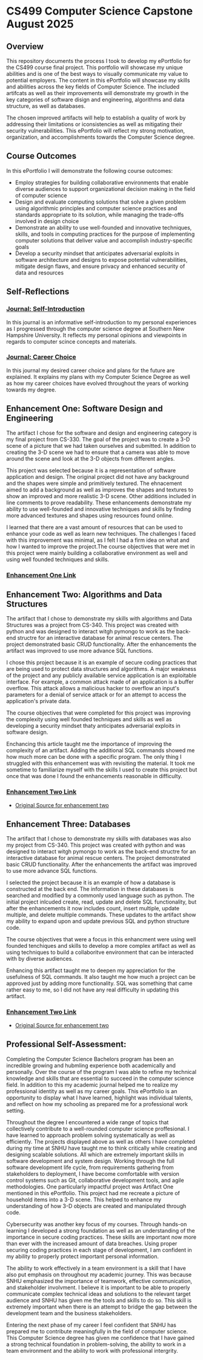 # CS499  Computer Science Capstone August 2025

## Overview
This repository documents the process I took to develop my ePortfolio for the CS499 course final project. This portfolio will showcase my unique abilities and is one of the best ways to visually communicate my value to potential employers. 
The content in this ePortfolio will showcase my skills and abilities across the key fields of Computer Science. The included artifcats as well as their improvements will demonstrate my growth in the key categories of software disign and engineering, algorithms and data structure,
as well as databases. 

The chosen improved artifacts will help to establish a quality of work by addressing their limitations or iconsistencies as well as mitigating their security vulnerabilities. This ePortfolio will reflect my strong motivation, organization, and accomplishments towards the Computer Science degree.

## Course Outcomes
In this ePortfolio I will demonstrate the following course outcomes:
* Employ strategies for building collaborative environments that enable diverse audiences to support organizational decision making in the field of computer science
* Design and evaluate computing solutions that solve a given problem using algorithmic principles and computer science practices and standards appropriate to its solution, while managing the trade-offs involved in design choice
* Demonstrate an ability to use well-founded and innovative techniques, skills, and tools in computing practices for the purpose of implementing computer solutions that deliver value and accomplish industry-specific goals
* Develop a security mindset that anticipates adversarial exploits in software architecture and designs to expose potential vulnerabilities, mitigate design flaws, and ensure privacy and enhanced security of data and resources

## Self-Reflections
### [Journal: Self-Introduction](https://github.com/zbaran4240/CS-499/blob/main/Baran_CS499ModuleOneAssignmentTemplate.docx)
In this journal is an informative self-introduction to my personal experiences as I progressed through the computer science degree at Southern New Hampshire University. It reflects my personal opinions and viewpoints in regards to computer scince concepts and materials.

### [Journal: Career Choice](https://github.com/zbaran4240/CS-499/blob/main/Baran_CS499_Journal4-1.docx) 
In this journal my desired career choice and plans for the future are explained. It explains my plans with my Computer Science Degree as well as how my career choices have evolved throughout the years of working towards my degree.

## Enhancement One: Software Design and Engineering
The artifact I chose for the software and design and engineering category is my final project from CS-330. The goal of the project was to create a 3-D scene of a picture that we had taken ourselves and submitted. In addition to creating the 3-D scene we had to ensure that a camera was able to move around the scene and look at the 3-D objects from different angles. 

This project was selected because it is a representation of software application and design. The original project did not have any background and the shapes were simple and primitively textured. The ehnacement aimed to add a background as well as improves the shapes and textures to show an improved and more realistic 3-D scene. Other additions included in line comments to prove readability. These enhancements demonstrate my ability to use well-founded and innovative techniques and skills by finding more advanced textures and shapes using resources found online.  

I learned that there are a vast amount of resources that can be used to enhance your code as well as learn new techniques. The challenges I faced with this improvement was minimal, as I felt I had a firm idea on what and how I wanted to improve the project.The course objectives that were met in this project were mainly building a collaborative environment as well and using well founded techniques and skills. 

### [Enhancement One Link](https://github.com/zbaran4240/CS-499/blob/main/Source.cpp)

## Enhancement Two: Algorithms and Data Structures
The artifact that I chose to demonstrate my skills with algorithms and Data Structures was a project from CS-340. This project was created with python and was designed to interact witgh pymongo to work as the back-end structre for an interactive database for animal rescue centers. The project demonstrated basic CRUD functionality. After the enhancements the artifact was improved to use more advance SQL functions.

I chose this project because it is an example of secure coding practices that are being used to protect data structures and algorithms. A major weakness of the project and any publicly available service application is an exploitable interface. For example, a common attack made of an application is a buffer overflow. This attack allows a malicious hacker to overflow an input's parameters for a denial of service attack or for an attempt to access the application's private data.

The course objectives that were completed for this project was improving the complexity using well founded techniques and skills as well as developing a security mindset thaty anticipates adversarial exploits in software design. 

Enchancing this article taught me the importance of improving the complexity of an artifact. Adding the additional SQL commands showed me how much more can be done with a specific program. The only thing I struggled with this enhancement was with revisiting the material. It took me sometime to familiarize myself with the skills I used to create this project but once that was done I found the enhancements reasonable in difficulty. 

### [Enhancement Two Link](https://github.com/zbaran4240/CS-499/blob/main/updated_animal_shelter.py)
* [Original Source for enhancement two](https://github.com/zbaran4240/CS-499/blob/main/animal_shelter.py)

## Enhancement Three: Databases
The artifact that I chose to demonstrate my skills with databases was also my project from CS-340. This project was created with python and was designed to interact witgh pymongo to work as the back-end structre for an interactive database for animal rescue centers. The project demonstrated basic CRUD functionality. After the enhancements the artifact was improved to use more advance SQL functions.

I selected the project because it is an example of how a database is constructed at the back end. The information in these databases is searched and modified by a commonly used language such as python. The initial project inlcuded create, read, update and delete SQL functionality, but after the enhancements it now includes count, insert multiple, update multiple, and delete multiple commands. These updates to the artifact show my ability to expand upon and update previous SQL and python structure code.

The course objectives that were a focus in this enhancment were using well founded tenchiques and skills to develop a more complex artifact as well as using techniques to build a collaboritve environment that can be interacted with by diverse audiences.

Enhancing this artifact taught me to deepen my appreciation for the usefulness of SQL commands. It also taught me how much a project can be approved just by adding more functionality. SQL was something that came rather easy to me, so I did not have any real difficulty in updating this artifact.

### [Enhancement Two Link](https://github.com/zbaran4240/CS-499/blob/main/updated_animal_shelter.py)
* [Original Source for enhancement two](https://github.com/zbaran4240/CS-499/blob/main/animal_shelter.py)


## Professional Self-Assessment:
Completing the Computer Science Bachelors program has been an incredible growing and hubmling experience both academically and personally. Over the course of the program I was able to refine my technical knowledge and skills that are essential to succeed in the computer science field. In addition to this my academic journal helped me to realize my professional identity as well as my career goals. This ePortfolio is an opportunity to display what I have learned, highlight was individual talents, and reflect on how my schooling as prepared me for a professional work setting. 

Throughout the degree I encountered a wide range of topics that collectively contribute to a well-rounded computer science proffesional. I have learned to approach problem solving systematically as well as efficiently. The projects displayed above as well as others I have completed during my time at SNHU have taught me to think critically while creating and designing scalable solutions. All which are extremely important skills in software development and system design.  Working through the full software development life cycle, from requirements gathering from stakeholders to deployment, I have become comfortable with version control systems such as Git, collaborative development tools, and agile methodologies. One particularly impactful project was Artifact One mentioned in this ePortfolio. This project had me recreate a picture of household items into a 3-D scene. This helped to enhance my understanding of how 3-D objects are created and manipulated through code. 

Cybersecurity was another key focus of my courses. Through hands-on learning I developed a strong foundation as well as an understanding of the importance in secure coding practices. These skills are important now more than ever with the increased amount of data breaches. Using proper securing coding practices in each stage of development, I am confident in my ability to properly protect important personal information.

The ability to work effectively in a team environment is a skill that I have also put emphasis on throughout my academic journey. This was because SNHU emphasized the importance of teamwork, effective communication, and stakeholder involvment. I believe it is important to be able to properly communicate complex technical ideas and solutions to the relevant target audience and SNHU has given me the tools and skills to do so. This skill is extremely important when there is an attempt to bridge the gap between the development team and the business stakeholders. 

Entering the next phase of my career I feel confident that SNHU has prepared me to contribute meaningfully in the field of computer science. This Computer Science degree has given me confidence that I have gained a strong technical foundation in problem-solving, the ability to work in a team environment and the ability to work with professional intergrity.
